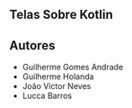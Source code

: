 ## Telas Sobre Kotlin

## Autores

- Guilherme Gomes Andrade
- Guilherme Holanda
- João Victor Neves
- Lucca Barros

